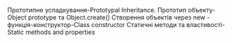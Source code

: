 Прототипне успадкування-Prototypal Inheritance.
Прототип объекту-Object prototype та Object.create()
Створення объектів через new - функція-конструктор-Class constructor
Статичні методи та властивості-Static methods and properties 